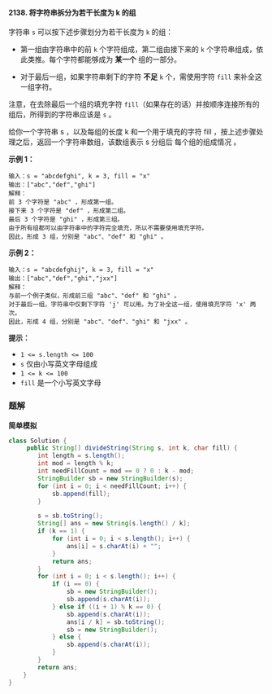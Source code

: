 #### 2138. 将字符串拆分为若干长度为 k 的组

字符串 `s` 可以按下述步骤划分为若干长度为 `k` 的组：

- 第一组由字符串中的前 `k` 个字符组成，第二组由接下来的 `k` 个字符串组成，依此类推。每个字符都能够成为 **某一个** 组的一部分。

- 对于最后一组，如果字符串剩下的字符 **不足** `k` 个，需使用字符 `fill` 来补全这一组字符。

注意，在去除最后一个组的填充字符 `fill`（如果存在的话）并按顺序连接所有的组后，所得到的字符串应该是 `s` 。

给你一个字符串 s ，以及每组的长度 k 和一个用于填充的字符 fill ，按上述步骤处理之后，返回一个字符串数组，该数组表示 s 分组后 每个组的组成情况 。

**示例 1：**

```shell
输入：s = "abcdefghi", k = 3, fill = "x"
输出：["abc","def","ghi"]
解释：
前 3 个字符是 "abc" ，形成第一组。
接下来 3 个字符是 "def" ，形成第二组。
最后 3 个字符是 "ghi" ，形成第三组。
由于所有组都可以由字符串中的字符完全填充，所以不需要使用填充字符。
因此，形成 3 组，分别是 "abc"、"def" 和 "ghi" 。
```

**示例 2：**

```shell
输入：s = "abcdefghij", k = 3, fill = "x"
输出：["abc","def","ghi","jxx"]
解释：
与前一个例子类似，形成前三组 "abc"、"def" 和 "ghi" 。
对于最后一组，字符串中仅剩下字符 'j' 可以用。为了补全这一组，使用填充字符 'x' 两次。
因此，形成 4 组，分别是 "abc"、"def"、"ghi" 和 "jxx" 。
```

**提示：**

- `1 <= s.length <= 100`
- `s` 仅由小写英文字母组成
- `1 <= k <= 100`
- `fill` 是一个小写英文字母

### 题解

**简单模拟**

```java
class Solution {
     public String[] divideString(String s, int k, char fill) {
        int length = s.length();
        int mod = length % k;
        int needFillCount = mod == 0 ? 0 : k - mod;
        StringBuilder sb = new StringBuilder(s);
        for (int i = 0; i < needFillCount; i++) {
            sb.append(fill);
        }

        s = sb.toString();
        String[] ans = new String[s.length() / k];
        if (k == 1) {
            for (int i = 0; i < s.length(); i++) {
                ans[i] = s.charAt(i) + "";
            }
            return ans;
        }
        for (int i = 0; i < s.length(); i++) {
            if (i == 0) {
                sb = new StringBuilder();
                sb.append(s.charAt(i));
            } else if ((i + 1) % k == 0) {
                sb.append(s.charAt(i));
                ans[i / k] = sb.toString();
                sb = new StringBuilder();
            } else {
                sb.append(s.charAt(i));
            }
        }
        return ans;
    }
}
```


